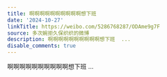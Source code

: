 ```yaml
---
title: 啊啊啊啊啊啊啊啊啊啊想下班
date: '2024-10-27'
linkTitle: https://weibo.com/5286768287/ODAme9g7F
source: 多次婉拒久保织织的微博
description: 啊啊啊啊啊啊啊啊啊啊想下班  ...
disable_comments: true
---
```

啊啊啊啊啊啊啊啊啊啊想下班  ...